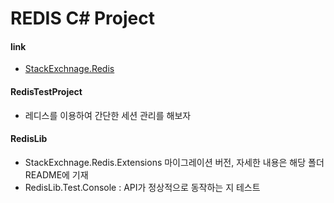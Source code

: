 # REDIS C# Project


#### link
* [StackExchnage.Redis](https://github.com/StackExchange/StackExchange.Redis)

#### RedisTestProject
* 레디스를 이용하여 간단한 세션 관리를 해보자

#### RedisLib
* StackExchnage.Redis.Extensions 마이그레이션 버전, 자세한 내용은 해당 폴더 README에 기재
* RedisLib.Test.Console : API가 정상적으로 동작하는 지 테스트

